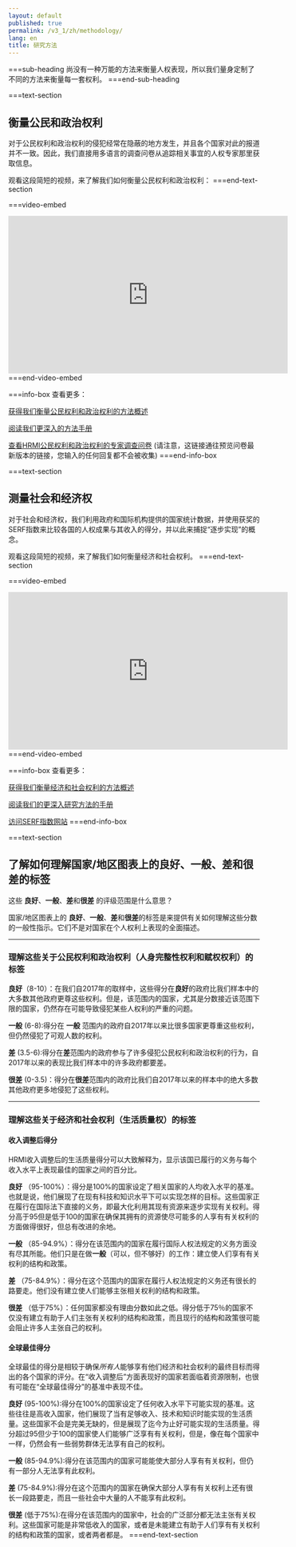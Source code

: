 ```yaml
---
layout: default
published: true
permalink: /v3_1/zh/methodology/
lang: en
title: 研究方法
---
```


===sub-heading
尚没有一种万能的方法来衡量人权表现，所以我们量身定制了不同的方法来衡量每一套权利。
===end-sub-heading

===text-section
## 衡量公民和政治权利

对于公民权利和政治权利的侵犯经常在隐蔽的地方发生，并且各个国家对此的报道并不一致。因此，我们直接用多语言的调查问卷从追踪相关事宜的人权专家那里获取信息。

观看这段简短的视频，来了解我们如何衡量公民权利和政治权利：
===end-text-section

===video-embed
<iframe width="560" height="315" src="https://www.youtube.com/embed/EwwTHRH_tpk" frameborder="0" allow="accelerometer; autoplay; clipboard-write; encrypted-media; gyroscope; picture-in-picture" allowfullscreen></iframe>
===end-video-embed

===info-box
查看更多：

<a href="https://humanrightsmeasurement.org/zh/%e6%96%b9%e6%b3%95/%e8%a1%a1%e9%87%8f%e5%85%ac%e6%b0%91%e5%92%8c%e6%94%bf%e6%b2%bb%e4%ba%ba%e6%9d%83/" target="_blank">获得我们衡量公民权利和政治权利的方法概述</a>

<a href="https://humanrightsmeasurement.org/zh/%e6%96%b9%e6%b3%95%e6%89%8b%e5%86%8c/" target="_blank">阅读我们更深入的方法手册</a>

<a href="https://ugeorgia.ca1.qualtrics.com/jfe/preview/SV_72IQjpYjeCbIw3b?Q_SurveyVersionID=current&Q_CHL=preview" target="_blank">查看HRMI公民权利和政治权利的专家调查问卷</a>
(请注意，这链接通往预览问卷最新版本的链接，您输入的任何回复都不会被收集)
===end-info-box


===text-section
## 测量社会和经济权

对于社会和经济权，我们利用政府和国际机构提供的国家统计数据，并使用获奖的SERF指数来比较各国的人权成果与其收入的得分，并以此来捕捉“逐步实现”的概念。

观看这段简短的视频，来了解我们如何衡量经济和社会权利。
===end-text-section

===video-embed
<iframe width="560" height="315" src="https://www.youtube.com/embed/7Kplyg_Fmv4" frameborder="0" allow="accelerometer; autoplay; clipboard-write; encrypted-media; gyroscope; picture-in-picture" allowfullscreen></iframe>
===end-video-embed

===info-box
查看更多：

<a href="https://humanrightsmeasurement.org//methodology/measuring-economic-social-rights/" target="_blank">获得我们衡量经济和社会权利的方法概述</a>

<a href="https://humanrightsmeasurement.org/methodology-handbook/" target="_blank">阅读我们的更深入研究方法的手册</a>

<a href="https://serfindex.uconn.edu/" target="_blank">访问SERF指数网站</a>
===end-info-box

===text-section
## 了解如何理解国家/地区图表上的良好、一般、差和很差的标签

这些 **良好**、**一般**、**差**和**很差** 的评级范围是什么意思？

国家/地区图表上的 **良好**、**一般**、**差**和**很差**的标签是来提供有关如何理解这些分数的一般性指示。它们不是对国家在个人权利上表现的全面描述。

---

### 理解这些关于公民权利和政治权利（人身完整性权利和赋权权利）的标签

**良好**（8-10）：在我们自2017年的取样中，这些得分在**良好**的政府比我们样本中的大多数其他政府更尊这些权利。但是，该范围内的国家，尤其是分数接近该范围下限的国家，仍然存在可能导致侵犯某些人权利的严重的问题。

**一般** (6-8):得分在 **一般** 范围内的政府自2017年以来比很多国家更尊重这些权利，但仍然侵犯了可观人数的权利。

**差** (3.5-6):得分在**差**范围内的政府参与了许多侵犯公民权利和政治权利的行为，自2017年以来的表现比我们样本中的许多政府都要差。

**很差** (0-3.5)：得分在**很差**范围内的政府比我们自2017年以来的样本中的绝大多数其他政府更多地侵犯了这些权利。

---

### 理解这些关于经济和社会权利（生活质量权）的标签 
#### 收入调整后得分

HRMI收入调整后的生活质量得分可以大致解释为，显示该国已履行的义务与每个收入水平上表现最佳的国家之间的百分比。

**良好** （95-100%）：得分是100%的国家设定了相关国家的人均收入水平的基准。也就是说，他们展现了在现有科技和知识水平下可以实现怎样的目标。这些国家正在履行在国际法下直接的义务，即最大化利用其现有资源来逐步实现有关权利。得分高于95但是低于100的国家在确保其拥有的资源使尽可能多的人享有有关权利的方面做得很好，但总有改进的余地。

**一般** （85-94.9%）：得分在该范围内的国家在履行国际人权法规定的义务方面没有尽其所能。他们只是在做**一般**（可以，但不够好）的工作：建立使人们享有有关权利的结构和政策。

**差** （75-84.9%）：得分在这个范围内的国家在履行人权法规定的义务还有很长的路要走。他们没有建立使人们能够主张相关权利的结构和政策。

**很差** （低于75%）：任何国家都没有理由分数如此之低。得分低于75％的国家不仅没有建立有助于人们主张有关权利的结构和政策，而且现行的结构和政策很可能会阻止许多人主张自己的权利。

####  全球最佳得分
全球最佳的得分是相较于确保*所有人*能够享有他们经济和社会权利的最终目标而得出的各个国家的评分。在“收入调整后”方面表现好的国家若面临着资源限制，也很有可能在“全球最佳得分”的基准中表现不佳。

**良好** (95-100%):得分在100%的国家设定了任何收入水平下可能实现的基准。这些往往是高收入国家，他们展现了当有足够收入、技术和知识时能实现的生活质量。这些国家不会是完美无缺的，但是展现了迄今为止好可能实现的生活质量。得分超过95但少于100的国家使人们能够广泛享有有关权利，但是，像在每个国家中一样，仍然会有一些弱势群体无法享有自己的权利。

**一般** (85-94.9%):得分在该范围内的国家可能能使大部分人享有有关权利，但仍有一部分人无法享有此权利。

**差** (75-84.9%):得分在这个范围内的国家在确保大部分人享有有关权利上还有很长一段路要走，而且一些社会中大量的人不能享有此权利。

**很差** (低于75%):在得分在该范围内的国家中，社会的广泛部分都无法主张有关权利。这些国家可能是非常低收入的国家，或者是未能建立有助于人们享有有关权利的结构和政策的国家，或者两者都是。
===end-text-section
